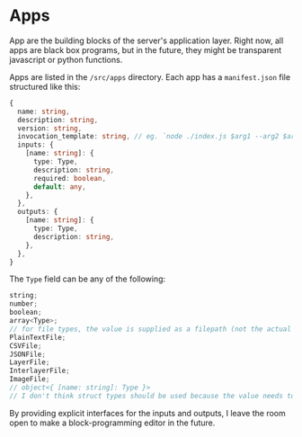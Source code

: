 # Apps

App are the building blocks of the server's application layer. Right now, all apps are black box programs, but in the future, they might be transparent javascript or python functions.

Apps are listed in the `/src/apps` directory. Each app has a `manifest.json` file structured like this:

```ts
{
  name: string,
  description: string,
  version: string,
  invocation_template: string, // eg. `node ./index.js $arg1 --arg2 $arg3`
  inputs: {
    [name: string]: {
      type: Type,
      description: string,
      required: boolean,
      default: any,
    },
  },
  outputs: {
    [name: string]: {
      type: Type,
      description: string,
    },
  },
}
```

The `Type` field can be any of the following:

```ts
string;
number;
boolean;
array<Type>;
// for file types, the value is supplied as a filepath (not the actual contents)
PlainTextFile;
CSVFile;
JSONFile;
LayerFile;
InterlayerFile;
ImageFile;
// object<{ [name: string]: Type }>
// I don't think struct types should be used because the value needs to be serialized in the process invocation template string.
```

By providing explicit interfaces for the inputs and outputs, I leave the room open to make a block-programming editor in the future.
